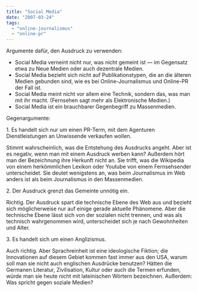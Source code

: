 ```yaml
---
title: "Social Media"
date: "2007-03-24"
tags: 
  - "online-journalismus"
  - "online-pr"
---
```


Argumente dafür, den Ausdruck zu verwenden:

- Social Media verneint nicht nur, was nicht gemeint ist — im Gegensatz etwa zu Neue Medien oder auch dezentrale Medien.
- Social Media bezieht sich nicht auf Publikationstypen, die an die älteren Medien gebunden sind, wie es bei Online-Journalismus und Online-PR der Fall ist.
- Social Media meint nicht vor allem eine Technik, sondern das, was man mit ihr macht. (Fernsehen sagt mehr als Elektronische Medien.)
- Social Media ist ein brauchbarer Gegenbegriff zu Massenmedien.

Gegenargumente:

1\. Es handelt sich nur um einen PR-Term, mit dem Agenturen Dienstleistungen an Unwissende verkaufen wollen.

Stimmt wahrscheinlich, was die Entstehung des Ausdrucks angeht. Aber ist es negativ, wenn man mit einem Ausdruck werben kann? Außerdem hört man der Bezeichnung ihre Herkunft nicht an. Sie trifft, was die Wikipedia von einem herkömmlichen Lexikon oder Youtube von einem Fernsehsender unterscheidet. Sie deutet wenigstens an, was beim Journalismus im Web anders ist als beim Journalismus in den Massenmedien.

2\. Der Ausdruck grenzt das Gemeinte unnötig ein.

Richtig. Der Ausdruck spart die technische Ebene des Web aus und bezieht sich möglicherweise nur auf einige gerade aktuelle Phänomene. Aber die technische Ebene lässt sich von der sozialen nicht trennen, und was als technisch wahrgenommen wird, unterscheidet sich je nach Gewohnheiten und Alter.

3\. Es handelt sich um einen Anglizismus.

Auch richtig. Aber Sprachreinheit ist eine ideologische Fiktion; die Innovationen auf diesem Gebiet kommen fast immer aus den USA, warum soll man sie nicht auch englischen Ausdrücke benutzen? Hätten die Germanen Literatur, Zivilisation, Kultur oder auch die Termen erfunden, würde man sie heute nicht mit lateinischen Wörtern bezeichnen. Außerdem: Was spricht gegen soziale Medien?
